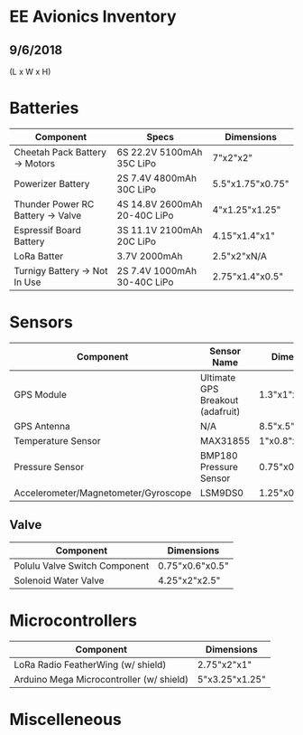 # EE Avionics Inventory
## 9/6/2018

(L x W x H)
# Batteries

| Component | Specs | Dimensions |
| --------- | ----- | ---------- |
| Cheetah Pack Battery -> Motors | 6S 22.2V 5100mAh 35C LiPo | 7"x2"x2" |
| Powerizer Battery | 2S 7.4V 4800mAh 30C LiPo | 5.5"x1.75"x0.75" |
| Thunder Power RC Battery -> Valve | 4S 14.8V 2600mAh 20-40C LiPo | 4"x1.25"x1.25" |
| Espressif Board Battery | 3S 11.1V 2100mAh 20C LiPo | 4.15"x1.4"x1" |
| LoRa Batter | 3.7V 2000mAh | 2.5"x2"xN/A |
| Turnigy Battery -> Not In Use | 2S 7.4V 1000mAh 30-40C LiPo | 2.75"x1.4"x0.5" |


# Sensors

| Component | Sensor Name | Dimensions |
| --------- | ----------- | ---------- |
| GPS Module | Ultimate GPS Breakout (adafruit) | 1.3"x1"x0.25" |
| GPS Antenna | N/A | 8.5"x.5"x.5"|
| Temperature Sensor | MAX31855 | 1"x0.8"x0.25" |
| Pressure Sensor | BMP180 Pressure Sensor | 0.75"x0.75"x0.2" |
| Accelerometer/Magnetometer/Gyroscope | LSM9DS0 | 1.25"x0.75"x0.2" |

## Valve

| Component | Dimensions |
| --------- | ---------- |
| Polulu Valve Switch Component | 0.75"x0.6"x0.5" |
| Solenoid Water Valve | 4.25"x2"x2.5" |

# Microcontrollers

| Component | Dimensions |
| --------- | ---------- |
| LoRa Radio FeatherWing (w/ shield) | 2.75"x2"x1" |
| Arduino Mega Microcontroller (w/ shield)  | 5"x3.25"x1.25" |

# Miscelleneous
